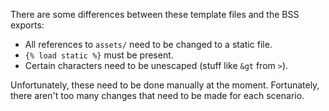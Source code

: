 There are some differences between these template files and the BSS exports:
- All references to `assets/` need to be changed to a static file.
- `{% load static %}` must be present.
- Certain characters need to be unescaped (stuff like `&gt` from `>`).

Unfortunately, these need to be done manually at the moment. Fortunately, there aren't too many changes that need to be made for each scenario.